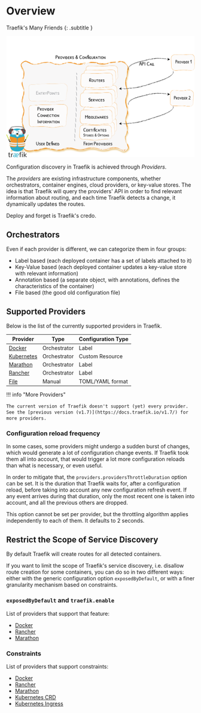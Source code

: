 # Overview

Traefik's Many Friends
{: .subtitle }

![Providers](../assets/img/providers.png)

Configuration discovery in Traefik is achieved through _Providers_.

The _providers_ are existing infrastructure components, whether orchestrators, container engines, cloud providers, or key-value stores. 
The idea is that Traefik will query the providers' API in order to find relevant information about routing,
and each time Traefik detects a change, it dynamically updates the routes.

Deploy and forget is Traefik's credo.

## Orchestrators

Even if each provider is different, we can categorize them in four groups:

- Label based (each deployed container has a set of labels attached to it)
- Key-Value based (each deployed container updates a key-value store with relevant information)
- Annotation based (a separate object, with annotations, defines the characteristics of the container)
- File based (the good old configuration file)

## Supported Providers 

Below is the list of the currently supported providers in Traefik. 

| Provider                          | Type         | Configuration Type |
|-----------------------------------|--------------|--------------------|
| [Docker](./docker.md)             | Orchestrator | Label              |
| [Kubernetes](./kubernetes-crd.md) | Orchestrator | Custom Resource    |
| [Marathon](./marathon.md)         | Orchestrator | Label              |
| [Rancher](./rancher.md)           | Orchestrator | Label              |
| [File](./file.md)                 | Manual       | TOML/YAML format   |

!!! info "More Providers"

    The current version of Traefik doesn't support (yet) every provider.
    See the [previous version (v1.7)](https://docs.traefik.io/v1.7/) for more providers.

### Configuration reload frequency

In some cases, some providers might undergo a sudden burst of changes,
which would generate a lot of configuration change events.
If Traefik took them all into account,
that would trigger a lot more configuration reloads than what is necessary,
or even useful.

In order to mitigate that, the `providers.providersThrottleDuration` option can be set.
It is the duration that Traefik waits for, after a configuration reload,
before taking into account any new configuration refresh event.
If any event arrives during that duration, only the most recent one is taken into account,
and all the previous others are dropped.

This option cannot be set per provider,
but the throttling algorithm applies independently to each of them.
It defaults to 2 seconds.

<!--
TODO (document TCP VS HTTP dynamic configuration)
-->

## Restrict the Scope of Service Discovery

By default Traefik will create routes for all detected containers.

If you want to limit the scope of Traefik's service discovery,
i.e. disallow route creation for some containers,
you can do so in two different ways:
either with the generic configuration option `exposedByDefault`,
or with a finer granularity mechanism based on constraints.

### `exposedByDefault` and `traefik.enable`

List of providers that support that feature:

- [Docker](./docker.md#exposedbydefault)
- [Rancher](./rancher.md#exposedbydefault)
- [Marathon](./marathon.md#exposedbydefault)

### Constraints

List of providers that support constraints:

- [Docker](./docker.md#constraints)
- [Rancher](./rancher.md#constraints)
- [Marathon](./marathon.md#constraints)
- [Kubernetes CRD](./kubernetes-crd.md#labelselector)
- [Kubernetes Ingress](./kubernetes-ingress.md#labelselector)
